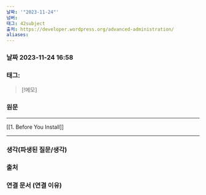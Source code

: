 ```yaml
---
날짜: '"2023-11-24"'
넘버: 
태그: 42subject
출처: https://developer.wordpress.org/advanced-administration/
aliases:
---
```

### 날짜  2023-11-24 16:58

### 태그:

>[!메모]
>

### 원문
---
[[1. Before You Install]]



---
### 생각(파생된 질문/생각)

### 출처

### 연결 문서 (연결 이유)
